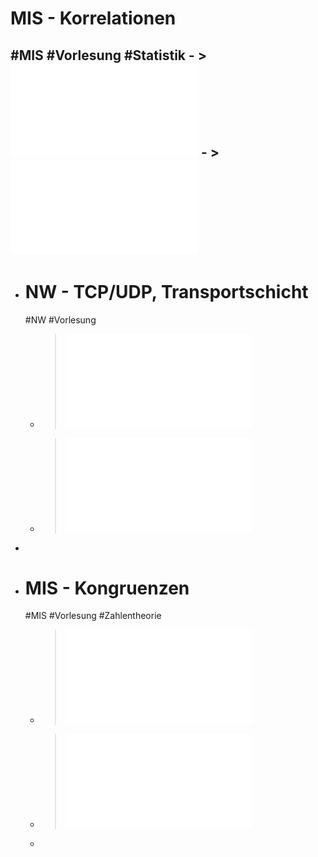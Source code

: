 # MIS - Korrelationen
#MIS #Vorlesung #Statistik
	- > ![Folien Korrelationen](../assets/VE04_Angewandte_Mathe_Statistik_CSI_WS2425_1730803464411_0.pdf)
	- > ![Folien Wahrscheinlichkeit](../assets/VE05_Angewandte_Mathe_Statistik_CSI_WS2425_1730807276310_0.pdf)
-
- # NW - TCP/UDP, Transportschicht
  #NW #Vorlesung
	- > ![Folien Kapitel 2](../assets/FFI_NW_Kapitel2_1729598489083_0.pdf)
	- > ![Folien Kapitel 3](../assets/FFI_NW_Kapitel3_1730812976404_0.pdf)
-
- # MIS - Kongruenzen
  #MIS #Vorlesung #Zahlentheorie
	- > ![Folien Zahlentheorie](../assets/THI_CSI_INF_B3_AngewandteMathematik_Anteil_Zahlentheorie_WiSe_2024_2025ver0_900_zweiFolien_1727790867266_0.pdf)
	- > ![Berechnungen Kongruenzen](../assets/Berechnungen_Kongruenzen_1730825200792_0.pdf)
	-